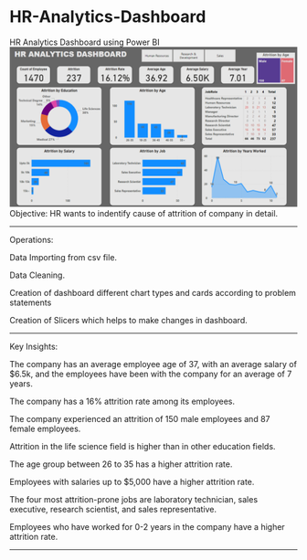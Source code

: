 # HR-Analytics-Dashboard
HR Analytics Dashboard using Power BI
![HR Analytics Dashboard](https://github.com/Abhisheksabha/HR-Analytics-Dashboard/blob/main/Screenshot%20(58).png)
Objective: HR wants to indentify cause of attrition of company in detail.

--------------------------------------------------------------------------------------

Operations:

Data Importing from csv file.

Data Cleaning.

Creation of dashboard different chart types and cards according to problem statements

Creation of Slicers which helps to make changes in dashboard.

--------------------------------------------------------------------------------------

Key Insights:

The company has an average employee age of 37, with an average salary of $6.5k, and the employees have been with the company for an average of 7 years.

The company has a 16% attrition rate among its employees.

The company experienced an attrition of 150 male employees and 87 female employees.

Attrition in the life science field is higher than in other education fields.

The age group between 26 to 35 has a higher attrition rate.

Employees with salaries up to $5,000 have a higher attrition rate.

The four most attrition-prone jobs are laboratory technician, sales executive, research scientist, and sales representative.

Employees who have worked for 0-2 years in the company have a higher attrition rate.

--------------------------------------------------------------------------------------


